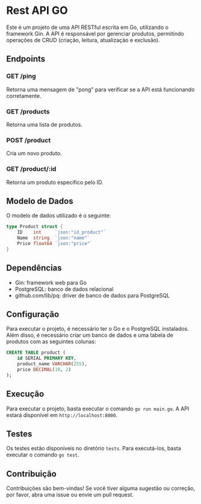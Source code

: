 # Rest API GO

Este é um projeto de uma API RESTful escrita em Go, utilizando o framework Gin. A API é responsável por gerenciar produtos, permitindo operações de CRUD (criação, leitura, atualização e exclusão).

## Endpoints

### GET /ping

Retorna uma mensagem de "pong" para verificar se a API está funcionando corretamente.

### GET /products

Retorna uma lista de produtos.

### POST /product

Cria um novo produto.

### GET /product/:id

Retorna um produto específico pelo ID.

## Modelo de Dados

O modelo de dados utilizado é o seguinte:

```go
type Product struct {
    ID    int     `json:"id_product"`
    Name  string  `json:"name"`
    Price float64 `json:"price"`
}
```

## Dependências

* Gin: framework web para Go
* PostgreSQL: banco de dados relacional
* github.com/lib/pq: driver de banco de dados para PostgreSQL

## Configuração

Para executar o projeto, é necessário ter o Go e o PostgreSQL instalados. Além disso, é necessário criar um banco de dados e uma tabela de produtos com as seguintes colunas:

```sql
CREATE TABLE product (
    id SERIAL PRIMARY KEY,
    product_name VARCHAR(255),
    price DECIMAL(10, 2)
);
```

## Execução

Para executar o projeto, basta executar o comando `go run main.go`. A API estará disponível em `http://localhost:8000`.

## Testes

Os testes estão disponíveis no diretório `tests`. Para executá-los, basta executar o comando `go test`.

## Contribuição

Contribuições são bem-vindas! Se você tiver alguma sugestão ou correção, por favor, abra uma issue ou envie um pull request.